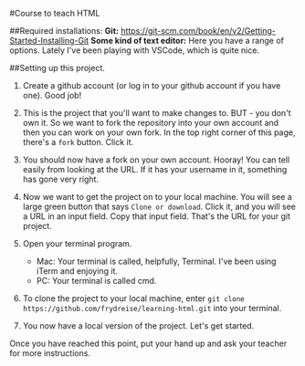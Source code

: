 #Course to teach HTML

##Required installations: 
**Git:** https://git-scm.com/book/en/v2/Getting-Started-Installing-Git 
**Some kind of text editor:** Here you have a range of options. Lately I've been playing with VSCode, which is quite nice. 

##Setting up this project. 
1. Create a github account (or log in to your github account if you have one). Good job! 

2. This is the project that you'll want to make changes to. BUT - you don't own it. So we want to fork the repository into your own account and then you can work on your own fork. In the top right corner of this page, there's a `fork` button. Click it. 

3. You should now have a fork on your own account. Hooray! You can tell easily from looking at the URL. If it has your username in it, something has gone very right.

4. Now we want to get the project on to your local machine. You will see a large green button that says `Clone or download`. Click it, and you will see a URL in an input field. Copy that input field. That's the URL for your git project. 

5. Open your terminal program. 
    * Mac: Your terminal is called, helpfully, Terminal. I've been using iTerm and enjoying it.
    * PC: Your terminal is called cmd. 

6. To clone the project to your local machine, enter `git clone https://github.com/frydreise/learning-html.git` into your terminal. 
7. You now have a local version of the project. Let's get started. 

Once you have reached this point, put your hand up and ask your teacher for more instructions. 

